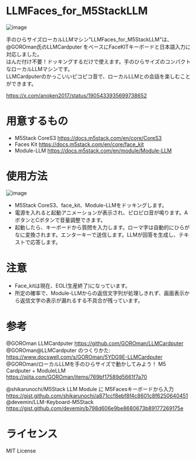 # LLMFaces_for_M5StackLLM

![image](https://github.com/user-attachments/assets/15309c27-53c9-4f46-a31a-ceca4d5adf76)

手のひらサイズローカルLLMマシン"LLMFaces_for_M5StackLLM"は、<br>
@GOROman氏のLLMCardputer をベースにFaceKITキーボードと日本語入力に対応しました。<br>
はんだ付け不要！ドッキングするだけで使えます。手のひらサイズのコンパクトなローカルLLMマシンです。<br>
LLMCardputerのかっこいいピコピコ音で、ローカルLLMとの会話を楽しむことができます。<br>

https://x.com/anoken2017/status/1905433935699738652

# 用意するもの

 - M5Stack CoreS3
https://docs.m5stack.com/en/core/CoreS3
 - Faces Kit
https://docs.m5stack.com/en/core/face_kit
 - Module-LLM
https://docs.m5stack.com/en/module/Module-LLM

# 使用方法
![image](https://github.com/user-attachments/assets/cec0b112-5075-4787-ac0a-dbc00a271705)

 - M5Stack CoreS3、face_kit、Module-LLMをドッキングします。
 - 電源を入れると起動アニメーションが表示され、ピロピロ音が鳴ります。AボタンとCボタンで音量調整できます。
 - 起動したら、キーボードから質問を入力します。ローマ字は自動的にひらがなに変換されます。エンターキーで送信します。LLMが回答を生成し、テキストで応答します。

# 注意
 - Face_kitは現在、EOL(生産終了)になっています。
 - 所定の確率で、Module-LLMからの返信文字列が処理しきれず、画面表示から返信文字の表示が漏れるする不具合が残っています。

# 参考
@GOROman LLMCardputer https://github.com/GOROman/LLMCardputer<br>
@GOROman@LLMCardputer のつくりかた:<br>
https://www.docswell.com/s/GOROman/5YDG9E-LLMCardputer<br>
@GOROman/ローカルLLMを手のひらサイズで動かしてみよう！ M5 Cardputer + ModuleLLM<br>
https://qiita.com/GOROman/items/769bf17589d5661f7a70<br>

@shikarunochi/M5Stack LLM Module に M5Facesキーボードから入力<br>
https://gist.github.com/shikarunochi/a871ccf8ebf8f4c8601c8f6250640451<br>
@devemin/LLM-Keyboard-M5Stack<br>
https://gist.github.com/devemin/b798d606e9be8680673b89177269175e<br>

# ライセンス
MIT License


